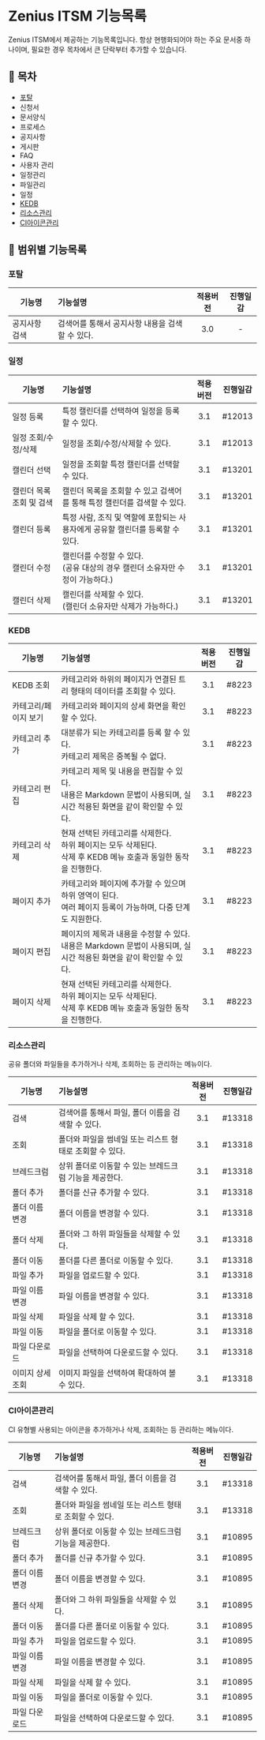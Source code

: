 # Zenius ITSM 기능목록

Zenius ITSM에서 제공하는 기능목록입니다. 항상 현행화되어야 하는 주요 문서중 하나이며, 필요한 경우 목차에서 큰 단락부터 추가할 수 있습니다.

## 📄 목차

* [포탈](#포탈)
* 신청서
* 문서양식
* 프로세스
* 공지사항
* 게시판
* FAQ
* 사용자 관리
* 일정관리
* 파일관리
* 일정
* [KEDB](#KEDB)
* [리소스관리](#리소스관리)
* [CI아이콘관리](#CI아이콘관리)

## 📌 범위별 기능목록

### 포탈

| 기능명 | 기능설명 | 적용버전 | 진행일감 |
|---|:---|:---:|:---:|
|공지사항 검색|검색어를 통해서 공지사항 내용을 검색할 수 있다.| 3.0 | - |

### 일정
| 기능명 | 기능설명 | 적용버전 | 진행일감 |
|---|:---|:---:|:---:|
|일정 등록|특정 캘린더를 선택하여 일정을 등록할 수 있다.| 3.1 | #12013 |
|일정 조회/수정/삭제|일정을 조회/수정/삭제할 수 있다.| 3.1 | #12013 |
|캘린더 선택|일정을 조회할 특정 캘린더를 선택할 수 있다.| 3.1 | #13201
|캘린더 목록 조회 및 검색|캘린더 목록을 조회할 수 있고 검색어를 통해 특정 캘린더를 검색할 수 있다.| 3.1 | #13201 |
|캘린더 등록|특정 사람, 조직 및 역할에 포함되는 사용자에게 공유할 캘린더를 등록할 수 있다. | 3.1 | #13201 |
|캘린더 수정|캘린더를 수정할 수 있다. </br>(공유 대상의 경우 캘린더 소유자만 수정이 가능하다.)| 3.1 | #13201 |
|캘린더 삭제|캘린더를 삭제할 수 있다. </br>(캘린더 소유자만 삭제가 가능하다.)| 3.1 | #13201 |

### KEDB
| 기능명 | 기능설명 | 적용버전 | 진행일감 |
|---|:---|:---:|:---:|
| KEDB 조회 | 카테고리와 하위의 페이지가 연결된 트리 형태의 데이터를 조회할 수 있다. | 3.1 | #8223 |
| 카테고리/페이지 보기 | 카테고리와 페이지의 상세 화면을 확인할 수 있다. | 3.1 | #8223 |
| 카테고리 추가 | 대분류가 되는 카테고리를 등록 할 수 있다. <br/> 카테고리 제목은 중복될 수 없다. | 3.1 | #8223 |
| 카테고리 편집 | 카테고리 제목 및 내용을 편집할 수 있다. <br/>내용은 Markdown 문법이 사용되며, 실시간 적용된 화면을 같이 확인할 수 있다. | 3.1 | #8223 |
| 카테고리 삭제 | 현재 선택된 카테고리를 삭제한다. <br/>하위 페이지는 모두 삭제된다.<br /> 삭제 후 KEDB 메뉴 호출과 동일한 동작을 진행한다.| 3.1 | #8223 |
| 페이지 추가 | 카테고리와 페이지에 추가할 수 있으며 하위 영역이 된다. <br/> 여러 페이지 등록이 가능하며, 다중 단계도 지원한다. | 3.1 | #8223 |
| 페이지 편집 | 페이지의 제목과 내용을 수정할 수 있다. <br/>내용은 Markdown 문법이 사용되며, 실시간 적용된 화면을 같이 확인할 수 있다. | 3.1 | #8223 |
| 페이지 삭제 | 현재 선택된 카테고리를 삭제한다. <br/>하위 페이지는 모두 삭제된다.<br /> 삭제 후 KEDB 메뉴 호출과 동일한 동작을 진행한다.| 3.1 | #8223 |


### 리소스관리

공유 폴더와 파일들을 추가하거나 삭제, 조회하는 등 관리하는 메뉴이다.

| 기능명 | 기능설명 | 적용버전 | 진행일감 |
|---|:---|:---:|:---:|
|검색|검색어를 통해서 파일, 폴더 이름을 검색할 수 있다.| 3.1 | #13318 |
|조회| 폴더와 파일을 썸네일 또는 리스트 형태로 조회할 수 있다. | 3.1 | #13318 |
|브레드크럼| 상위 폴더로 이동할 수 있는 브레드크럼 기능을 제공한다. | 3.1 | #13318 |
|폴더 추가| 폴더를 신규 추가할 수 있다. | 3.1 | #13318 |
|폴더 이름 변경| 폴더 이름을 변경할 수 있다. | 3.1 | #13318 |
|폴더 삭제| 폴더와 그 하위 파일들을 삭제할 수 있다. | 3.1 | #13318 |
|폴더 이동| 폴더를 다른 폴더로 이동할 수 있다. | 3.1 | #13318 |
|파일 추가| 파일을 업로드할 수 있다. | 3.1 | #13318 |
|파일 이름 변경| 파일 이름을 변경할 수 있다. | 3.1 | #13318 |
|파일 삭제| 파일을 삭제 할 수 있다. | 3.1 | #13318 |
|파일 이동| 파일을 폴더로 이동할 수 있다. | 3.1 | #13318 |
|파일 다운로드| 파일을 선택하여 다운로드할 수 있다. | 3.1 | #13318 |
|이미지 상세 조회| 이미지 파일을 선택하여  확대하여 볼 수 있다. | 3.1 | #13318 |

### CI아이콘관리

CI 유형별 사용되는 아이콘을 추가하거나 삭제, 조회하는 등 관리하는 메뉴이다.

| 기능명 | 기능설명 | 적용버전 | 진행일감 |
|---|:---|:---:|:---:|
|검색|검색어를 통해서 파일, 폴더 이름을 검색할 수 있다.| 3.1 | #13318 |
|조회| 폴더와 파일을 썸네일 또는 리스트 형태로 조회할 수 있다. | 3.1 | #13318 |
|브레드크럼| 상위 폴더로 이동할 수 있는 브레드크럼 기능을 제공한다. | 3.1 | #10895 |
|폴더 추가| 폴더를 신규 추가할 수 있다. | 3.1 | #10895 |
|폴더 이름 변경| 폴더 이름을 변경할 수 있다. | 3.1 | #10895 |
|폴더 삭제| 폴더와 그 하위 파일들을 삭제할 수 있다. | 3.1 | #10895 |
|폴더 이동| 폴더를 다른 폴더로 이동할 수 있다. | 3.1 | #10895 |
|파일 추가| 파일을 업로드할 수 있다. | 3.1 | #10895 |
|파일 이름 변경| 파일 이름을 변경할 수 있다. | 3.1 | #10895 |
|파일 삭제| 파일을 삭제 할 수 있다. | 3.1 | #10895 |
|파일 이동| 파일을 폴더로 이동할 수 있다. | 3.1 | #10895 |
|파일 다운로드| 파일을 선택하여 다운로드할 수 있다. | 3.1 | #10895 |